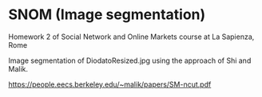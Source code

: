# SNOM (Image segmentation)
Homework 2 of Social Network and Online Markets course at La Sapienza, Rome

Image segmentation of DiodatoResized.jpg using the approach of Shi and Malik.

https://people.eecs.berkeley.edu/~malik/papers/SM-ncut.pdf
